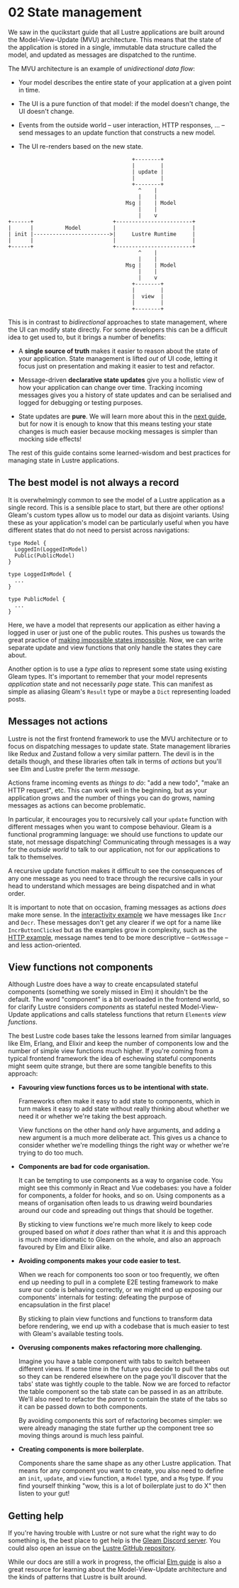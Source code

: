 # 02 State management

We saw in the qucikstart guide that all Lustre applications are built around the
Model-View-Update (MVU) architecture. This means that the state of the application
is stored in a single, immutable data structure called the model, and updated as
messages are dispatched to the runtime.

The MVU architecture is an example of _unidirectional data flow_:

- Your model describes the entire state of your application at a given point in
  time.

- The UI is a pure function of that model: if the model doesn't change, the UI
  doesn't change.

- Events from the outside world – user interaction, HTTP responses, ... – send
  messages to an update function that constructs a new model.

- The UI re-renders based on the new state.

```text
                                       +--------+
                                       |        |
                                       | update |
                                       |        |
                                       +--------+
                                         ^    |
                                         |    |
                                     Msg |    | Model
                                         |    |
                                         |    v
+------+                         +------------------------+
|      |          Model          |                        |
| init |------------------------>|     Lustre Runtime     |
|      |                         |                        |
+------+                         +------------------------+
                                         ^    |
                                         |    |
                                     Msg |    | Model
                                         |    |
                                         |    v
                                       +--------+
                                       |        |
                                       |  view  |
                                       |        |
                                       +--------+
```

This is in contrast to _bidirectional_ approaches to state management, where the
UI can modify state directly. For some developers this can be a difficult idea
to get used to, but it brings a number of benefits:

- A **single source of truth** makes it easier to reason about the state of your
  application. State management is lifted _out_ of UI code, letting it focus just
  on presentation and making it easier to test and refactor.

- Message-driven **declarative state updates** give you a hollistic view of how
  your application can change over time. Tracking incoming messages gives you a
  history of state updates and can be serialised and logged for debugging or
  testing purposes.

- State updates are **pure**. We will learn more about this in the [next guide](./03-side-effects.html),
  but for now it is enough to know that this means testing your state changes is
  much easier because mocking messages is simpler than mocking side effects!

The rest of this guide contains some learned-wisdom and best practices for managing
state in Lustre applications.

## The best model is not always a record

It is overwhelmingly common to see the model of a Lustre application as a single
record. This is a sensible place to start, but there are other options! Gleam's
custom types allow us to model our data as disjoint variants. Using these as your
application's model can be particularly useful when you have different states that
do not need to persist across navigations:

```gleam
type Model {
  LoggedIn(LoggedInModel)
  Public(PublicModel)
}

type LoggedInModel {
  ...
}

type PublicModel {
  ...
}
```

Here, we have a model that represents our application as either having a logged in
user or just one of the public routes. This pushes us towards the great practice of
[making impossible states impossible](https://github.com/stereobooster/pragmatic-types/blob/master/posts/making-impossible-states-impossible.md).
Now, we can write separate update and view functions that only handle the states
they care about.

Another option is to use a _type alias_ to represent some state using existing
Gleam types. It's important to remember that your model represents _application_
state and not necessarily _page_ state. This can manifest as simple as aliasing
Gleam's `Result` type or maybe a `Dict` representing loaded posts.

## Messages not actions

Lustre is not the first frontend framework to use the MVU architecture or to
focus on dispatching messages to update state. State management libraries like
Redux and Zustand follow a very similar pattern. The devil is in the details
though, and these libraries often talk in terms of _actions_ but you'll see
Elm and Lustre prefer the term _message_.

Actions frame incoming events as _things to do_: "add a new todo", "make an HTTP
request", etc. This can work well in the beginning, but as your application grows
and the number of things you can do grows, naming messages as actions can become
problematic.

In particular, it encourages you to recursively call your `update` function with
different messages when you want to compose behaviour. Gleam is a functional
programming language: we should use functions to update our state, not message
dispatching! Communicating through messages is a way for the _outside world_ to
talk to our application, not for our applications to talk to themselves.

A recursive update function makes it difficult to see the consequences of any one
message as you need to trace through the recursive calls in your head to understand
which messages are being dispatched and in what order.

It is important to note that on occasion, framing messages as actions _does_ make
more sense. In the [interactivity example](https://github.com/lustre-labs/lustre/tree/main/examples/02-interactivity)
we have messages like `Incr` and `Decr`. These messages don't get any clearer if
we opt for a name like `IncrButtonClicked` but as the examples grow in complexity,
such as the [HTTP example](https://github.com/lustre-labs/lustre/tree/main/examples/05-http-requests),
message names tend to be more descriptive – `GotMessage` – and less action-oriented.

## View functions not components

Although Lustre does have a way to create encapsulated stateful components (something
we sorely missed in Elm) it shouldn't be the default. The word "component" is a bit
overloaded in the frontend world, so for clarify Lustre considers _components_
as stateful nested Model-View-Update applications and calls stateless functions
that return `Element`s _view functions_.

The best Lustre code bases take the lessons learned from similar languages like
Elm, Erlang, and Elixir and keep the number of components low and the number of
simple view functions much higher. If you're coming from a typical frontend
framework the idea of eschewing stateful components might seem quite strange, but
there are some tangible benefits to this approach:

- **Favouring view functions forces us to be intentional with state.**

  Frameworks often make it easy to add state to components, which in turn makes
  it easy to add state without really thinking about whether we need it or whether
  we're taking the best approach.

  View functions on the other hand _only_ have arguments, and adding a new argument
  is a much more deliberate act. This gives us a chance to consider whether we're
  modelling things the right way or whether we're trying to do too much.

- **Components are bad for code organisation.**

  It can be tempting to use components as a way to organise code. You might see
  this commonly in React and Vue codebases: you have a folder for components, a
  folder for hooks, and so on. Using components as a means of organisation often
  leads to us drawing weird boundaries around our code and spreading out things
  that should be together.

  By sticking to view functions we're much more likely to keep code grouped based
  on _what it does_ rather than what it _is_ and this approach is much more idiomatic
  to Gleam on the whole, and also an approach favoured by Elm and Elixir alike.

- **Avoiding components makes your code easier to test.**

  When we reach for components too soon or too frequently, we often end up needing
  to pull in a complete E2E testing framework to make sure our code is behaving
  correctly, or we might end up exposing our components' internals for testing:
  defeating the purpose of encapsulation in the first place!

  By sticking to plain view functions and functions to transform data before
  rendering, we end up with a codebase that is much easier to test with Gleam's
  available testing tools.

- **Overusing components makes refactoring more challenging.**

  Imagine you have a table component with tabs to switch between different views.
  If some time in the future you decide to pull the tabs out so they can be
  rendered elsewhere on the page you'll discover that the tabs' state was tightly
  couple to the table. Now we are forced to refactor the table component so the
  tab state can be passed in as an attribute. We'll also need to refactor the
  _parent_ to contain the state of the tabs so it can be passed down to both
  components.

  By avoiding components this sort of refactoring becomes simpler: we were already
  managing the state further up the component tree so moving things around is
  much less painful.

- **Creating components is more boilerplate.**

  Components share the same shape as any other Lustre application. That means for
  any component you want to create, you also need to define an `init`, `update`,
  and `view` function, a `Model` type, and a `Msg` type. If you find yourself
  thinking "wow, this is a lot of boilerplate just to do X" then listen to your
  gut!

## Getting help

If you're having trouble with Lustre or not sure what the right way to do
something is, the best place to get help is the [Gleam Discord server](https://discord.gg/Fm8Pwmy).
You could also open an issue on the [Lustre GitHub repository](https://github.com/lustre-labs/lustre/issues).

While our docs are still a work in progress, the official [Elm guide](https://guide.elm-lang.org)
is also a great resource for learning about the Model-View-Update architecture
and the kinds of patterns that Lustre is built around.
